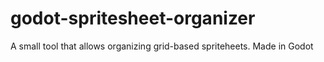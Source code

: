 # godot-spritesheet-organizer
A small tool that allows organizing grid-based spriteheets.
Made in Godot
